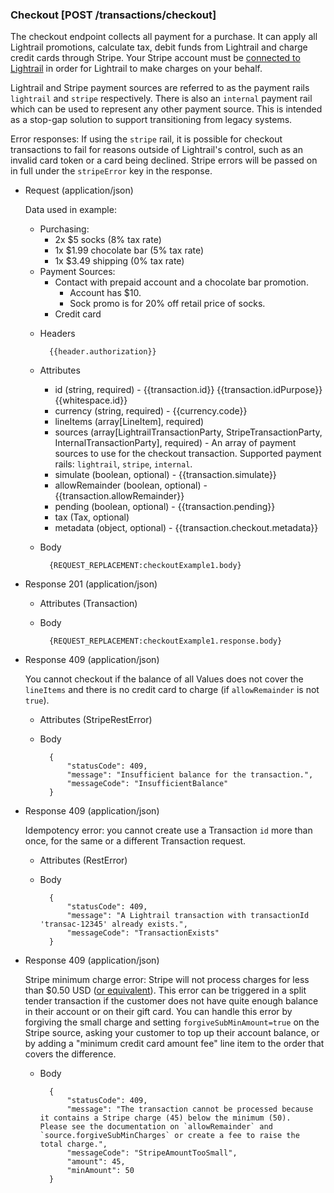 ### Checkout [POST /transactions/checkout]

The checkout endpoint collects all payment for a purchase.  It can apply all Lightrail promotions, calculate tax, debit funds from Lightrail and charge credit cards through Stripe. Your Stripe account must be [connected to Lightrail](https://www.lightrail.com/app/#/account/api) in order for Lightrail to make charges on your behalf.

Lightrail and Stripe payment sources are referred to as the payment rails `lightrail` and `stripe` respectively. There is also an `internal` payment rail which can be used to represent any other payment source. This is intended as a stop-gap solution to support transitioning from legacy systems.

Error responses: If using the `stripe` rail, it is possible for checkout transactions to fail for reasons outside of Lightrail's control, such as an invalid card token or a card being declined. Stripe errors will be passed on in full under the `stripeError` key in the response. 

+ Request (application/json)
    
    Data used in example:
    - Purchasing: 
        - 2x $5 socks (8% tax rate)
        - 1x $1.99 chocolate bar  (5% tax rate)
        - 1x $3.49 shipping (0% tax rate)
    - Payment Sources:
        - Contact with prepaid account and a chocolate bar promotion.
            - Account has $10.
            - Sock promo is for 20% off retail price of socks.
        - Credit card
    
    + Headers
    
            {{header.authorization}}

    + Attributes
        + id (string, required) - {{transaction.id}}  {{transaction.idPurpose}} {{whitespace.id}}
        + currency (string, required) - {{currency.code}}
        + lineItems (array[LineItem], required)
        + sources (array[LightrailTransactionParty, StripeTransactionParty, InternalTransactionParty], required) - An array of payment sources to use for the checkout transaction. Supported payment rails: `lightrail`, `stripe`, `internal`.
        + simulate (boolean, optional) - {{transaction.simulate}}
        + allowRemainder (boolean, optional) - {{transaction.allowRemainder}}
        + pending (boolean, optional) - {{transaction.pending}}
        + tax (Tax, optional) 
        + metadata (object, optional) - {{transaction.checkout.metadata}}
        
    + Body 
    
            {REQUEST_REPLACEMENT:checkoutExample1.body}
    
+ Response 201 (application/json)

    + Attributes (Transaction)

    + Body
    
            {REQUEST_REPLACEMENT:checkoutExample1.response.body}

+ Response 409 (application/json)

    You cannot checkout if the balance of all Values does not cover the `lineItems` and there is no credit card to charge (if `allowRemainder` is not `true`).

    + Attributes (StripeRestError)

    + Body

            {
                "statusCode": 409,
                "message": "Insufficient balance for the transaction.",
                "messageCode": "InsufficientBalance"
            }

+ Response 409 (application/json)

    Idempotency error: you cannot create use a Transaction `id` more than once, for the same or a different Transaction request.
    
    + Attributes (RestError)

    + Body

            {
                "statusCode": 409,
                "message": "A Lightrail transaction with transactionId 'transac-12345' already exists.",
                "messageCode": "TransactionExists"
            }

+ Response 409 (application/json)

    Stripe minimum charge error: Stripe will not process charges for less than $0.50 USD ([or equivalent](https://stripe.com/docs/currencies#minimum-and-maximum-charge-amounts)). This error can be triggered in a split tender transaction if the customer does not have quite enough balance in their account or on their gift card. You can handle this error by forgiving the small charge and setting `forgiveSubMinAmount=true` on the Stripe source, asking your customer to top up their account balance, or by adding a "minimum credit card amount fee" line item to the order that covers the difference. 
    
    + Body

            {
                "statusCode": 409,
                "message": "The transaction cannot be processed because it contains a Stripe charge (45) below the minimum (50).  Please see the documentation on `allowRemainder` and `source.forgiveSubMinCharges` or create a fee to raise the total charge.",
                "messageCode": "StripeAmountTooSmall",
                "amount": 45,
                "minAmount": 50
            }
